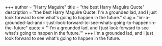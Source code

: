 +++
author = "Harry Maguire"
title = "the best Harry Maguire Quote"
description = "the best Harry Maguire Quote: I'm a grounded lad, and I just look forward to see what's going to happen in the future."
slug = "im-a-grounded-lad-and-i-just-look-forward-to-see-whats-going-to-happen-in-the-future"
quote = '''I'm a grounded lad, and I just look forward to see what's going to happen in the future.'''
+++
I'm a grounded lad, and I just look forward to see what's going to happen in the future.
